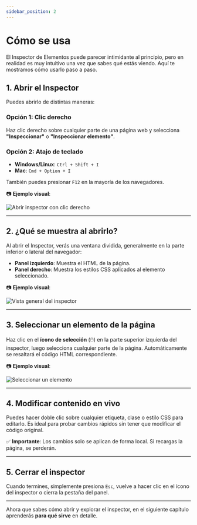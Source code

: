 ```yaml
---
sidebar_position: 2
---
```


# Cómo se usa

El Inspector de Elementos puede parecer intimidante al principio, pero en realidad es muy intuitivo una vez que sabes qué estás viendo. Aquí te mostramos cómo usarlo paso a paso.

## 1. Abrir el Inspector

Puedes abrirlo de distintas maneras:

### Opción 1: Clic derecho
Haz clic derecho sobre cualquier parte de una página web y selecciona **"Inspeccionar"** o **"Inspeccionar elemento"**.

### Opción 2: Atajo de teclado

- **Windows/Linux**: `Ctrl + Shift + I`
- **Mac**: `Cmd + Option + I`

También puedes presionar `F12` en la mayoría de los navegadores.

📷 **Ejemplo visual**:

![Abrir inspector con clic derecho](https://i.ibb.co/99RX7chj/Screenshot-4.png)

---

## 2. ¿Qué se muestra al abrirlo?

Al abrir el Inspector, verás una ventana dividida, generalmente en la parte inferior o lateral del navegador:

- **Panel izquierdo**: Muestra el HTML de la página.
- **Panel derecho**: Muestra los estilos CSS aplicados al elemento seleccionado.

📷 **Ejemplo visual**:

![Vista general del inspector](https://i.ibb.co/zHPr3hvT/Screenshot-1.png)

---

## 3. Seleccionar un elemento de la página

Haz clic en el **ícono de selección** (🖱️) en la parte superior izquierda del inspector, luego selecciona cualquier parte de la página. Automáticamente se resaltará el código HTML correspondiente.

📷 **Ejemplo visual**:

![Seleccionar un elemento](https://i.ibb.co/BHM7QM8W/Screenshot-3.png)

---

## 4. Modificar contenido en vivo

Puedes hacer doble clic sobre cualquier etiqueta, clase o estilo CSS para editarlo. Es ideal para probar cambios rápidos sin tener que modificar el código original.

✅ **Importante**: Los cambios solo se aplican de forma local. Si recargas la página, se perderán.

---

## 5. Cerrar el inspector

Cuando termines, simplemente presiona `Esc`, vuelve a hacer clic en el ícono del inspector o cierra la pestaña del panel.

---

Ahora que sabes cómo abrir y explorar el inspector, en el siguiente capítulo aprenderás **para qué sirve** en detalle.
